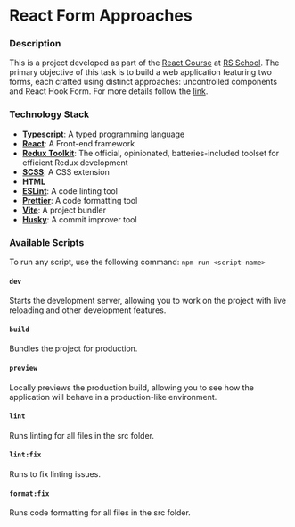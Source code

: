 # React Form Approaches

### Description
This is a project developed as part of the [React Course](https://rs.school/react/) at [RS School](https://rs.school/). The primary objective of this task is to build a web application featuring two forms, each crafted using distinct approaches: uncontrolled components and React Hook Form. For more details follow the [link](https://github.com/rolling-scopes-school/tasks/tree/master/react/modules/module06).

### Technology Stack
- **[Typescript](https://www.typescriptlang.org/)**: A typed programming language
- **[React](https://react.dev/)**: A Front-end framework
- **[Redux Toolkit](https://redux-toolkit.js.org/)**: The official, opinionated, batteries-included toolset for efficient Redux development
- **[SCSS](https://sass-lang.com/)**: A CSS extension
- **HTML**
- **[ESLint](https://eslint.org/)**: A code linting tool
- **[Prettier](https://prettier.io/)**: A code formatting tool
- **[Vite](https://vitejs.dev/)**: A project bundler
- **[Husky](https://typicode.github.io/husky/)**: A commit improver tool

### Available Scripts
To run any script, use the following command: `npm run <script-name>`

#### **`dev`**
Starts the development server, allowing you to work on the project with live reloading and other development features.

#### **`build`**
Bundles the project for production.

#### **`preview`**
Locally previews the production build, allowing you to see how the application will behave in a production-like environment.

#### **`lint`**
Runs linting for all files in the src folder.

#### **`lint:fix`**
Runs to fix linting issues.

#### **`format:fix`**
Runs code formatting for all files in the src folder.